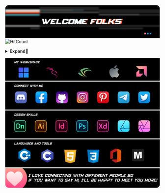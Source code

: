 ![Header image](https://raw.githubusercontent.com/karthik558/karthik558/master/assets/header.png)
![HitCount](https://komarev.com/ghpvc/?username=karthik558&style=flat-round&color=ff3232&label=PROFILE+HITS)
<details>
<summary><b>Expand🔻</summary>
<p align=center>
    <img alt = "SNAKE ANIMATION" src="https://github.com/karthik558/karthik558/blob/output/github-contribution-grid-snake.svg">
    <br>
    <img alt = "CURRENT STATS" src="https://github-profile-summary-cards.vercel.app/api/cards/profile-details?username=karthik558&theme=github_dark" />
    <br>
    <img alt="TOP LANGUAGE USED BY REPO" src="https://github-profile-summary-cards.vercel.app/api/cards/repos-per-language?username=karthik558&theme=github_dark" width=200/>
    <br>
    <img alt="TOP LANGUAGE BY COMMIT" src="https://github-profile-summary-cards.vercel.app/api/cards/most-commit-language?username=karthik558&theme=github_dark" width=200/>
    <br>
    <img alt="COMMITS PER HOUR" src="https://github-profile-summary-cards.vercel.app/api/cards/productive-time?username=karthik558&theme=github_dark" width=200/>
</details>

![Workspace](https://raw.githubusercontent.com/karthik558/karthik558/master/assets/workspace.png)
<br>
<a href="https://gist.github.com/karthik558/4c488569d0cd59b7fcd9206cf63f3f2a">![Social Accounts](https://raw.githubusercontent.com/karthik558/karthik558/master/assets/connectwithme.png)</a>
<br>
![Design Skills](https://raw.githubusercontent.com/karthik558/karthik558/master/assets/designskills.png)
<br>
![Language Known](https://raw.githubusercontent.com/karthik558/karthik558/master/assets/languages.png)
<br>
![Footer image](https://raw.githubusercontent.com/karthik558/karthik558/master/assets/footer.png)
